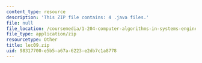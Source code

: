 ```yaml
---
content_type: resource
description: 'This ZIP file contains: 4 .java files.'
file: null
file_location: /coursemedia/1-204-computer-algorithms-in-systems-engineering-spring-2010/98317700e5b5a67a6223e2db7c1a8778_lec09.zip
file_type: application/zip
resourcetype: Other
title: lec09.zip
uid: 98317700-e5b5-a67a-6223-e2db7c1a8778
---
```

